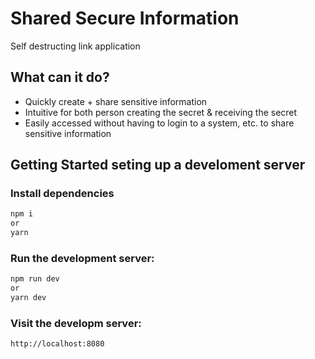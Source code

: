 # Shared Secure Information 
Self destructing link application

## What can it do?
* Quickly create + share sensitive information
* Intuitive for both person creating the secret & receiving the secret
* Easily accessed without having to login to a system, etc. to share sensitive information

## Getting Started seting up a develoment server

### Install dependencies

```bash
npm i
or
yarn
```

### Run the development server:

```bash
npm run dev
or
yarn dev
```

### Visit the developm server:

```
http://localhost:8080
```
